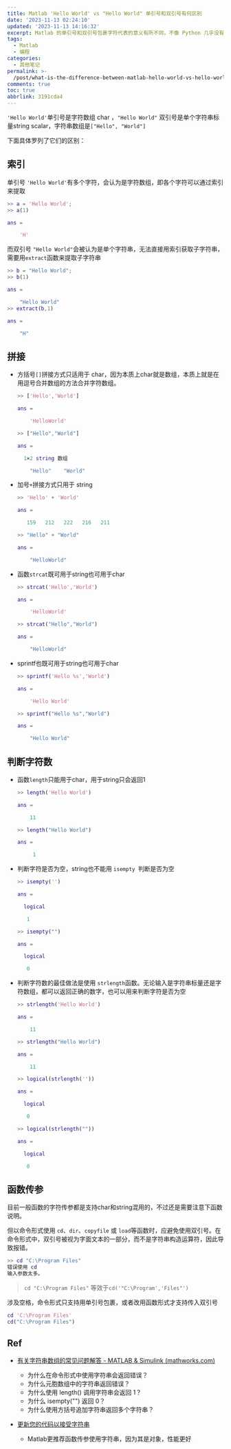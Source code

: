 ```yaml
---
title: Matlab 'Hello World' vs "Hello World" 单引号和双引号有何区别
date: '2023-11-13 02:24:10'
updated: '2023-11-13 14:16:32'
excerpt: Matlab 的单引号和双引号包裹字符代表的意义有所不同，不像 Python 几乎没有区别，使用需要注意
tags:
  - Matlab
  - 编程
categories:
  - 其他笔记
permalink: >-
  /post/what-is-the-difference-between-matlab-hello-world-vs-hello-world-single-quotation-number-and-dual-quotation-number-z1ynuyi.html
comments: true
toc: true
abbrlink: 3191cda4
---
```




​`'Hello World'`​单引号是字符数组 char ，`"Hello World"`​ 双引号是单个字符串标量string scalar，字符串数组是`["Hello", "World"]`​

下面具体罗列了它们的区别：

## 索引

单引号 `'Hello World'`​有多个字符，会认为是字符数组，即各个字符可以通过索引来提取

```matlab
>> a = 'Hello World';
>> a(1)

ans =

    'H'
```

而双引号 `"Hello World"`​ 会被认为是单个字符串，无法直接用索引获取子字符串，需要用`extract`​函数来提取子字符串

```matlab
>> b = "Hello World";
>> b(1)

ans = 

    "Hello World"
>> extract(b,1)

ans = 

    "H"
```

## 拼接

* 方括号`[]`​​拼接方式只适用于 char，因为本质上char就是数组，本质上就是在用逗号合并数组的方法合并字符数组。

  ```matlab
  >> ['Hello','World'] 

  ans =

      'HelloWorld'

  >> ["Hello","World"]

  ans = 

    1×2 string 数组

      "Hello"    "World"
  ```
* 加号`+`​​拼接方式只用于 string

  ```matlab
  >> 'Hello' + 'World'

  ans =

     159   212   222   216   211

  >> "Hello" + "World"

  ans = 

      "HelloWorld"
  ```
* 函数`strcat`​​既可用于string也可用于char

  ```matlab
  >> strcat('Hello','World')

  ans =

      'HelloWorld'

  >> strcat("Hello","World")

  ans = 

      "HelloWorld"
  ```
* sprintf也既可用于string也可用于char

  ```matlab
  >> sprintf('Hello %s','World')

  ans =

      'Hello World'

  >> sprintf("Hello %s","World")

  ans = 

      "Hello World"
  ```

## 判断字符数

* 函数`length`​只能用于char，用于string只会返回1

  ```matlab
  >> length('Hello World')

  ans =

      11

  >> length("Hello World")

  ans =

       1
  ```
* 判断字符是否为空，string也不能用 `isempty `​判断是否为空

  ```matlab
  >> isempty('')

  ans =

    logical

     1

  >> isempty("")

  ans =

    logical

     0
  ```
* 判断字符数的最佳做法是使用 `strlength`​ 函数。无论输入是字符串标量还是字符数组，都可以返回正确的数字，也可以用来判断字符是否为空

  ```matlab
  >> strlength('Hello World')

  ans =

      11

  >> strlength("Hello World")

  ans =

      11

  >> logical(strlength(''))

  ans =

    logical

     0

  >> logical(strlength(""))

  ans =

    logical

     0
  ```

## 函数传参

目前一般函数的字符传参都是支持char和string混用的，不过还是需要注意下函数说明。

但以命令形式使用 `cd`​、`dir`​、`copyfile`​ 或 `load`​ 等函数时，应避免使用双引号。在命令形式中，双引号被视为字面文本的一部分，而不是字符串构造运算符，因此导致报错。

```matlab
>> cd "C:\Program Files"
错误使用 cd
输入参数太多。
```

> ​`cd "C:\Program Files"`​ 等效于 ​`cd('"C:\Program','Files"')`​

涉及空格，命令形式只支持用单引号包裹，或者改用函数形式才支持传入双引号

```matlab
cd 'C:\Program Files'
cd("C:\Program Files")
```

## Ref

* [有关字符串数组的常见问题解答 - MATLAB &amp; Simulink (mathworks.com)](https://www.mathworks.com/help/matlab/matlab_prog/frequently-asked-questions-about-string-arrays_zh_CN.html)

  * 为什么在命令形式中使用字符串会返回错误？
  * 为什么元胞数组中的字符串返回错误？
  * 为什么使用 length() 调用字符串会返回 1？
  * 为什么 isempty("") 返回 0？
  * 为什么使用方括号追加字符串返回多个字符串？
* [更新您的代码以接受字符串](https://ww2.mathworks.cn/help/matlab/matlab_prog/update-your-code-to-accept-strings.html#mw_7f89d759-1649-4135-bb88-d7ae4dd6f6e4)

  * Matlab更推荐函数传参使用字符串，因为其是对象，性能更好
